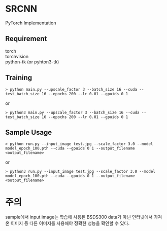 # SRCNN
PyTorch Implementation

## Requirement
torch  
torchvision  
python-tk (or pyhton3-tk)  

## Training

	> python main.py --upscale_factor 3 --batch_size 16 --cuda --test_batch_size 16 --epochs 200 --lr 0.01 --gpuids 0 1

or

	> python3 main.py --upscale_factor 3 --batch_size 16 --cuda --test_batch_size 16 --epochs 200 --lr 0.01 --gpuids 0 1

## Sample Usage

	> python run.py --input_image test.jpg --scale_factor 3.0 --model model_epoch_100.pth --cuda --gpuids 0 1 --output_filename <output_filename>

or

	> python3 run.py --input_image test.jpg --scale_factor 3.0 --model model_epoch_100.pth --cuda --gpuids 0 1 --output_filename <output_filename>

# 주의
sample에서 input image는 학습에 사용된 BSDS300 data가 아닌 인터넷에서 가져온 이미지 등 다른 이미지를 사용해야 정확한 성능을 확인할 수 있다.
